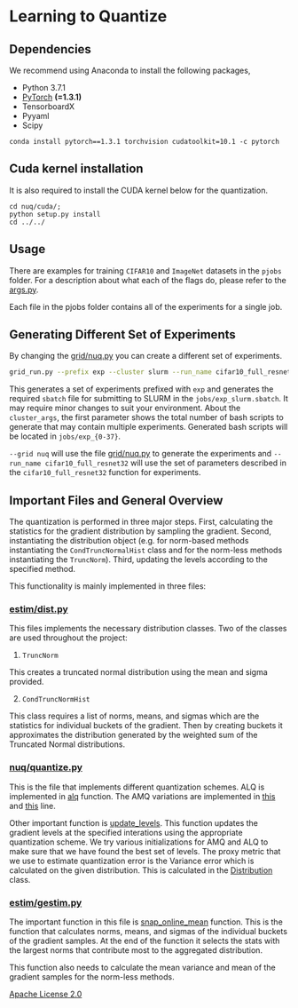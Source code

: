 # Learning to Quantize



## Dependencies
We recommend using Anaconda to install the following packages,

* Python 3.7.1
* [PyTorch](http://pytorch.org/) **(=1.3.1)**
* TensorboardX
* Pyyaml
* Scipy

```
conda install pytorch==1.3.1 torchvision cudatoolkit=10.1 -c pytorch
```

## Cuda kernel installation

It is also required to install the CUDA kernel below for the quantization.

```
cd nuq/cuda/;
python setup.py install
cd ../../
```

## Usage

There are examples for training `CIFAR10` and `ImageNet` datasets in the `pjobs` folder. For a description about what each of the flags do, please refer to the [args.py](./args.py).

Each file in the pjobs folder contains all of the experiments for a single job.

## Generating Different Set of Experiments

By changing the [grid/nuq.py](./grid/nuq.py) you can create a different set of experiments.

```bash
grid_run.py --prefix exp --cluster slurm --run_name cifar10_full_resnet32 --grid nuq --cluster_args 38,1,p100
```

This generates a set of experiments prefixed with `exp` and generates the required `sbatch` file for submitting to SLURM in the `jobs/exp_slurm.sbatch`. It may require minor changes to suit your environment. About the `cluster_args`, the first parameter shows the total number of bash scripts to generate that may contain multiple experiments. Generated bash scripts will be located in `jobs/exp_{0-37}`.

`--grid nuq` will use the file [grid/nuq.py](./grid/nuq.py) to generate the experiments and `--run_name cifar10_full_resnet32` will use the set of parameters described in the `cifar10_full_resnet32` function for experiments.

## Important Files and General Overview

The quantization is performed in three major steps. First, calculating the statistics for the gradient distribution by sampling the gradient. Second, instantiating the distribution object (e.g. for norm-based methods instantiating the `CondTruncNormalHist` class and for the norm-less methods instantiating the `TruncNorm`). Third, updating the levels according to the specified method.

This functionality is mainly implemented in three files:

### [estim/dist.py](estim/dist.py)

This files implements the necessary distribution classes. Two of the classes are used throughout the project:

1. `TruncNorm`

This creates a truncated normal distribution using the mean and sigma provided.

2. `CondTruncNormHist`

This class requires a list of norms, means, and sigmas which are the statistics for individual buckets of the gradient. Then
by creating buckets it approximates the distribution generated by the weighted sum of the Truncated Normal distributions.

### [nuq/quantize.py](nuq/quantize.py)

This is the file that implements different quantization schemes. ALQ is implemented in [alq](https://github.com/Tabrizian/nuqsgd/blob/04467ce2afd7ffb62624337c2068efbaf59da7ea/nuq/quantize.py#L179) function. The AMQ variations are implemented in [this](https://github.com/Tabrizian/nuqsgd/blob/04467ce2afd7ffb62624337c2068efbaf59da7ea/nuq/quantize.py#L307) and [this](https://github.com/Tabrizian/nuqsgd/blob/04467ce2afd7ffb62624337c2068efbaf59da7ea/nuq/quantize.py#L138) line.

Other important function is [update_levels](https://github.com/Tabrizian/nuqsgd/blob/04467ce2afd7ffb62624337c2068efbaf59da7ea/nuq/quantize.py#L307). This function updates the gradient levels at the specified interations using the appropriate quantization scheme. We try various initializations for AMQ and ALQ to make sure that we have found the best set of levels. The proxy metric that we use to estimate quantization error is the Variance error which is calculated on the given distribution. This is calculated in the [Distribution](https://github.com/Tabrizian/nuqsgd/blob/0cdc534b527e3de3780993b2f8a8609bf9f70520/estim/dist.py#L57) class.

### [estim/gestim.py](estim/gestim.py)

The important function in this file is [snap_online_mean](https://github.com/Tabrizian/nuqsgd/blob/04467ce2afd7ffb62624337c2068efbaf59da7ea/estim/gestim.py#L78) function. This is the function that calculates norms, means, and sigmas of the individual buckets of the gradient samples. At the end of the function it selects the stats with the largest norms that contribute most to the aggregated distribution.

This function also needs to calculate the mean variance and mean of the gradient samples for the norm-less methods.

[Apache License 2.0](http://www.apache.org/licenses/LICENSE-2.0)
